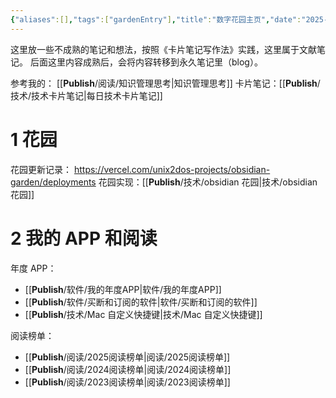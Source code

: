```yaml
---
{"aliases":[],"tags":["gardenEntry"],"title":"数字花园主页","date":"2025-06-06T01:40:33+08:00","date_modify":"2025-06-27T12:48:17+08:00","dg-publish":true,"dg-home":true,"permalink":"/__Publish__/数字花园主页/","dgPassFrontmatter":true,"created":"2025-06-06T01:40:33+08:00","updated":"2025-06-27T12:48:17+08:00"}
---
```


这里放一些不成熟的笔记和想法，按照《卡片笔记写作法》实践，这里属于文献笔记。
后面这里内容成熟后，会将内容转移到永久笔记里（blog）。

参考我的： [[__Publish__/阅读/知识管理思考\|知识管理思考]]
卡片笔记：[[__Publish__/技术/技术卡片笔记\|每日技术卡片笔记]]

# 1 花园

花园更新记录： <https://vercel.com/unix2dos-projects/obsidian-garden/deployments>
花园实现：[[__Publish__/技术/obsidian 花园\|技术/obsidian 花园]]

# 2 我的 APP 和阅读

年度 APP：
-  [[__Publish__/软件/我的年度APP\|软件/我的年度APP]]
-  [[__Publish__/软件/买断和订阅的软件\|软件/买断和订阅的软件]]
- [[__Publish__/技术/Mac 自定义快捷键\|技术/Mac 自定义快捷键]]

阅读榜单：
-  [[__Publish__/阅读/2025阅读榜单\|阅读/2025阅读榜单]]
-  [[__Publish__/阅读/2024阅读榜单\|阅读/2024阅读榜单]]
-  [[__Publish__/阅读/2023阅读榜单\|阅读/2023阅读榜单]]

